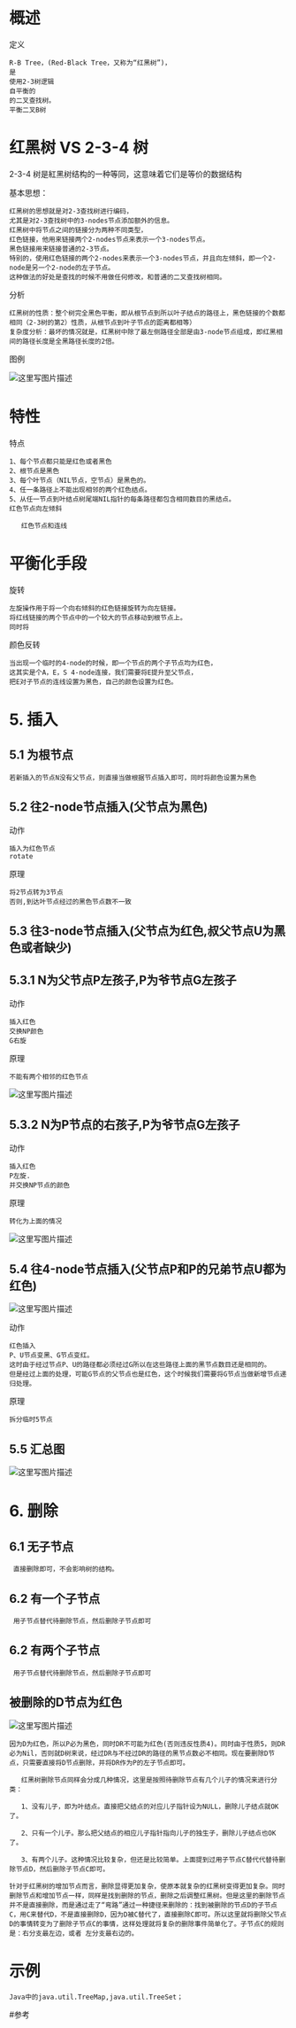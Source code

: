 

# 概述

定义

    R-B Tree，(Red-Black Tree，又称为“红黑树”)，
    是
    使用2-3树逻辑
    自平衡的
    的二叉查找树。
    平衡二叉B树


# 红黑树 VS 2-3-4 树

2-3-4 树是紅黑树结构的一种等同，这意味着它们是等价的数据结构

基本思想：

    红黑树的思想就是对2-3查找树进行编码，
    尤其是对2-3查找树中的3-nodes节点添加额外的信息。
    红黑树中将节点之间的链接分为两种不同类型，
    红色链接，他用来链接两个2-nodes节点来表示一个3-nodes节点。
    黑色链接用来链接普通的2-3节点。
    特别的，使用红色链接的两个2-nodes来表示一个3-nodes节点，并且向左倾斜，即一个2-node是另一个2-node的左子节点。
    这种做法的好处是查找的时候不用做任何修改，和普通的二叉查找树相同。
分析

    红黑树的性质：整个树完全黑色平衡，即从根节点到所以叶子结点的路径上，黑色链接的个数都相同（2-3树的第2）性质，从根节点到叶子节点的距离都相等）
    复杂度分析：最坏的情况就是，红黑树中除了最左侧路径全部是由3-node节点组成，即红黑相间的路径长度是全黑路径长度的2倍。

图例

![这里写图片描述](http://img.blog.csdn.net/20180309171011375?watermark/2/text/aHR0cDovL2Jsb2cuY3Nkbi5uZXQvcm9kX2pvaG4=/font/5a6L5L2T/fontsize/400/fill/I0JBQkFCMA==/dissolve/70)
# 特性

特点

	1、每个节点都只能是红色或者黑色
	2、根节点是黑色
	3、每个叶节点（NIL节点，空节点）是黑色的。
	4、任一条路径上不能出现相邻的两个红色结点。
	5、从任一节点到叶结点树尾端NIL指针的每条路径都包含相同数目的黑结点。
    红色节点向左倾斜

       红色节点和连线       


# 平衡化手段



旋转

    左旋操作用于将一个向右倾斜的红色链接旋转为向左链接。
    将红线链接的两个节点中的一个较大的节点移动到根节点上。
    同时将


颜色反转
    
    当出现一个临时的4-node的时候，即一个节点的两个子节点均为红色，
    这其实是个A，E，S 4-node连接，我们需要将E提升至父节点，
    把E对子节点的连线设置为黑色，自己的颜色设置为红色。


# 5. 插入

## 5.1 为根节点

	若新插入的节点N没有父节点，则直接当做根据节点插入即可，同时将颜色设置为黑色

## 5.2 往2-node节点插入(父节点为黑色)

动作

	插入为红色节点
	rotate
原理	
	
	将2节点转为3节点
	否则,到达叶节点经过的黑色节点数不一致

## 5.3 往3-node节点插入(父节点为红色,叔父节点U为黑色或者缺少)

## 5.3.1 N为父节点P左孩子,P为爷节点G左孩子

动作

    插入红色
	交换NP颜色
	G右旋

原理

    不能有两个相邻的红色节点
    	
	
![这里写图片描述](http://img.blog.csdn.net/20171216153017763?watermark/2/text/aHR0cDovL2Jsb2cuY3Nkbi5uZXQvcm9kX2pvaG4=/font/5a6L5L2T/fontsize/400/fill/I0JBQkFCMA==/dissolve/70/gravity/SouthEast)

## 5.3.2 N为P节点的右孩子,P为爷节点G左孩子

动作

    插入红色
	P左旋.
	并交换NP节点的颜色
	
原理
    
    转化为上面的情况	

![这里写图片描述](http://img.blog.csdn.net/20171216152823444?watermark/2/text/aHR0cDovL2Jsb2cuY3Nkbi5uZXQvcm9kX2pvaG4=/font/5a6L5L2T/fontsize/400/fill/I0JBQkFCMA==/dissolve/70/gravity/SouthEast)





## 5.4 往4-node节点插入(父节点P和P的兄弟节点U都为红色)


![这里写图片描述](http://img.blog.csdn.net/20171216152031155?watermark/2/text/aHR0cDovL2Jsb2cuY3Nkbi5uZXQvcm9kX2pvaG4=/font/5a6L5L2T/fontsize/400/fill/I0JBQkFCMA==/dissolve/70/gravity/SouthEast)

动作
	
	红色插入
	P、U节点变黑、G节点变红。
	这时由于经过节点P、U的路径都必须经过G所以在这些路径上面的黑节点数目还是相同的。
	但是经过上面的处理，可能G节点的父节点也是红色，这个时候我们需要将G节点当做新增节点递归处理。
原理
    
    拆分临时5节点

## 5.5 汇总图

![这里写图片描述](http://img.blog.csdn.net/20171216153236223?watermark/2/text/aHR0cDovL2Jsb2cuY3Nkbi5uZXQvcm9kX2pvaG4=/font/5a6L5L2T/fontsize/400/fill/I0JBQkFCMA==/dissolve/70/gravity/SouthEast)

# 6. 删除

## 6.1  无子节点
       
     直接删除即可，不会影响树的结构。
      
## 6.2  有一个子节点
        
     用子节点替代待删除节点，然后删除子节点即可
     
## 6.2  有两个子节点
        
     用子节点替代待删除节点，然后删除子节点即可


## 被删除的D节点为红色

![这里写图片描述](http://img.blog.csdn.net/20171216162114909?watermark/2/text/aHR0cDovL2Jsb2cuY3Nkbi5uZXQvcm9kX2pvaG4=/font/5a6L5L2T/fontsize/400/fill/I0JBQkFCMA==/dissolve/70/gravity/SouthEast)

	因为D为红色，所以P必为黑色，同时DR不可能为红色(否则违反性质4)。同时由于性质5，则DR必为Nil，否则就D树来说，经过DR与不经过DR的路径的黑节点数必不相同。现在要删除D节点，只需要直接将D节点删除，并将DR作为P的左子节点即可。

       红黑树删除节点同样会分成几种情况，这里是按照待删除节点有几个儿子的情况来进行分类：

       1、没有儿子，即为叶结点。直接把父结点的对应儿子指针设为NULL，删除儿子结点就OK了。

       2、只有一个儿子。那么把父结点的相应儿子指针指向儿子的独生子，删除儿子结点也OK了。

       3、有两个儿子。这种情况比较复杂，但还是比较简单。上面提到过用子节点C替代代替待删除节点D，然后删除子节点C即可。
       
    针对于红黑树的增加节点而言，删除显得更加复杂，使原本就复杂的红黑树变得更加复杂。同时删除节点和增加节点一样，同样是找到删除的节点，删除之后调整红黑树。但是这里的删除节点并不是直接删除，而是通过走了“弯路”通过一种捷径来删除的：找到被删除的节点D的子节点C，用C来替代D，不是直接删除D，因为D被C替代了，直接删除C即可。所以这里就将删除父节点D的事情转变为了删除子节点C的事情，这样处理就将复杂的删除事件简单化了。子节点C的规则是：右分支最左边，或者 左分支最右边的。
    
       


# 示例

    Java中的java.util.TreeMap,java.util.TreeSet；


#参考
